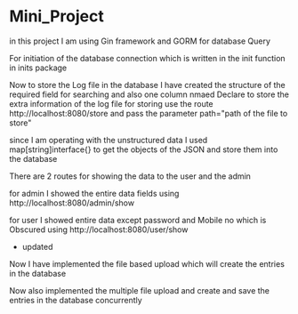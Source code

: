 # Mini_Project

in this project I am using Gin framework and GORM for database Query

For initiation of the database connection which is written in the init function in inits package

Now to store the Log file in the database I have created the structure of the required field for searching and also one column
nmaed Declare to store the extra information of the log file
for storing use the route http://localhost:8080/store and pass the parameter path="path of the file to store"

since I am operating with the unstructured data I used map[string]interface{} to get the objects of the JSON and store them into 
the database

There are 2 routes for showing the data to the user and the admin

for admin 
          I showed the entire data fields using http://localhost:8080/admin/show
          
          
for user
          I showed entire data except password and Mobile no which is Obscured using http://localhost:8080/user/show
          
          
* updated

Now I have implemented the file based upload which will create the entries in the database

Now also implemented the multiple file upload and create and save the entries in the database concurrently
